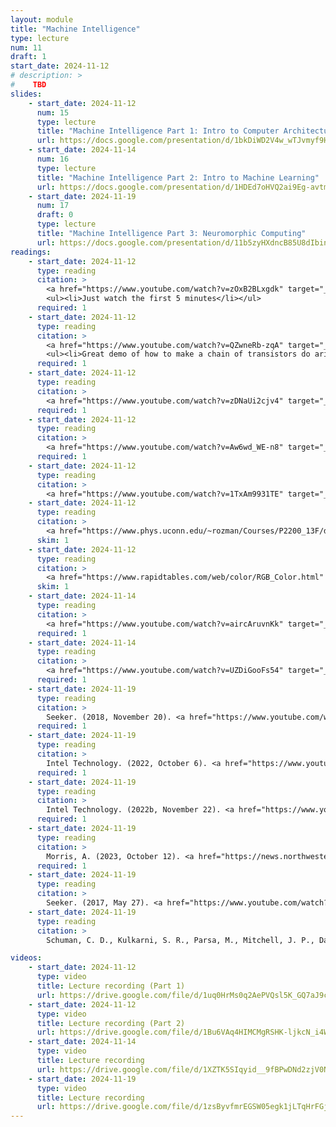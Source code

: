 ```yaml
---
layout: module
title: "Machine Intelligence"
type: lecture
num: 11
draft: 1
start_date: 2024-11-12
# description: >
#    TBD
slides: 
    - start_date: 2024-11-12
      num: 15
      type: lecture
      title: "Machine Intelligence Part 1: Intro to Computer Architecture"
      url: https://docs.google.com/presentation/d/1bkDiWD2V4w_wTJvmyf9HI8WaZ9Damdb5aVzz-zTrfJI/edit?usp=sharing
    - start_date: 2024-11-14
      num: 16
      type: lecture
      title: "Machine Intelligence Part 2: Intro to Machine Learning"
      url: https://docs.google.com/presentation/d/1HDEd7oHVQ2ai9Eg-avtmZLcsWqrNrGbxTFRPpoqyoYQ/edit?usp=sharing
    - start_date: 2024-11-19
      num: 17
      draft: 0
      type: lecture
      title: "Machine Intelligence Part 3: Neuromorphic Computing"
      url: https://docs.google.com/presentation/d/11b5zyHXdncB85U8dIbind7abPkn3UwxeqgL03sQdVQA/edit?usp=sharing
readings: 
    - start_date: 2024-11-12
      type: reading
      citation: >
        <a href="https://www.youtube.com/watch?v=zOxB2BLxgdk" target="_blank">How a Computer Works | Visual Learners</a> (11:39)
        <ul><li>Just watch the first 5 minutes</li></ul>
      required: 1  
    - start_date: 2024-11-12
      type: reading
      citation: >
        <a href="https://www.youtube.com/watch?v=QZwneRb-zqA" target="_blank">Exploring How Computers Work</a> (18:11).
        <ul><li>Great demo of how to make a chain of transistors do arithmetic</li></ul>
      required: 1
    - start_date: 2024-11-12
      type: reading
      citation: >
        <a href="https://www.youtube.com/watch?v=zDNaUi2cjv4" target="_blank">Binary Explained in 01100100 Seconds</a> (2:26)
      required: 1 
    - start_date: 2024-11-12
      type: reading
      citation: >
        <a href="https://www.youtube.com/watch?v=Aw6wd_WE-n8" target="_blank">How to convert binary to decimal</a> (1:21)
      required: 1
    - start_date: 2024-11-12
      type: reading
      citation: >
        <a href="https://www.youtube.com/watch?v=1TxAm9931TE" target="_blank">How to convert decimal to binary</a> (2:05)
    - start_date: 2024-11-12
      type: reading
      citation: >
        <a href="https://www.phys.uconn.edu/~rozman/Courses/P2200_13F/downloads/ascii.pdf" target="_blank">ASCII: Letters in Binary</a>
      skim: 1
    - start_date: 2024-11-12
      type: reading
      citation: >
        <a href="https://www.rapidtables.com/web/color/RGB_Color.html" target="_blank">How to represent colors in binary</a>
      skim: 1
    - start_date: 2024-11-14
      type: reading
      citation: >
        <a href="https://www.youtube.com/watch?v=aircAruvnKk" target="_blank">Ch 1. But what is a neural network?</a>. Deep learning, 3Blue1Brown (18:39)
      required: 1
    - start_date: 2024-11-14
      type: reading
      citation: >
        <a href="https://www.youtube.com/watch?v=UZDiGooFs54" target="_blank">The moment we stopped understanding AI [AlexNet]</a>. Welch Labs (17:37)
      required: 1
    - start_date: 2024-11-19
      type: reading
      citation: > 
        Seeker. (2018, November 20). <a href="https://www.youtube.com/watch?v=TetLY4gPDpo" target="_blank">Neuromorphic computing is a big deal for A.I., but what is it?</a>
      required: 1
    - start_date: 2024-11-19
      type: reading
      citation: > 
        Intel Technology. (2022, October 6). <a href="https://www.youtube.com/watch?v=6Dcs6fQglRA" target="_blank">Architecture all access: Neuromorphic computing part 1</a>. YouTube.  
      required: 1
    - start_date: 2024-11-19
      type: reading
      citation: > 
        Intel Technology. (2022b, November 22). <a href="https://www.youtube.com/watch?v=XWds3FIVm0U&t=162s" target="_blank">Architecture all access: Neuromorphic computing part 2</a>. YouTube. 
      required: 1
    - start_date: 2024-11-19
      type: reading
      citation: > 
        Morris, A. (2023, October 12). <a href="https://news.northwestern.edu/stories/2023/10/ai-just-got-100-fold-more-energy-efficient/" target="_blank"> AI just got 100-fold more energy efficient</a>. Northwestern Now. 
      required: 1
    - start_date: 2024-11-19
      type: reading
      citation: > 
        Seeker. (2017, May 27). <a href="https://www.youtube.com/watch?v=Vv_2C95cO6s" target="_blank">Moore's Law Is Ending... So, What's Next?</a>
    - start_date: 2024-11-19
      type: reading
      citation: > 
        Schuman, C. D., Kulkarni, S. R., Parsa, M., Mitchell, J. P., Date, P., & Kay, B. (2022, January 31). <a href="https://www.nature.com/articles/s43588-021-00184-y" target="_blank">Opportunities for neuromorphic computing algorithms and applications</a>. Nature News.    

videos:
    - start_date: 2024-11-12
      type: video
      title: Lecture recording (Part 1)
      url: https://drive.google.com/file/d/1uq0HrMs0q2AePVQsl5K_GQ7aJ9cSnnnw/view?usp=drive_link  
    - start_date: 2024-11-12
      type: video
      title: Lecture recording (Part 2)
      url: https://drive.google.com/file/d/1Bu6VAq4HIMCMgRSHK-ljkcN_i4WdHybC/view?usp=drive_link
    - start_date: 2024-11-14
      type: video
      title: Lecture recording
      url: https://drive.google.com/file/d/1XZTK5SIqyid__9fBPwDNd2zjV0Nx4l7F/view?usp=drive_link
    - start_date: 2024-11-19
      type: video
      title: Lecture recording
      url: https://drive.google.com/file/d/1zsByvfmrEGSW05egk1jLTqHrFGjRUk8j/view?usp=drive_link
---
```


